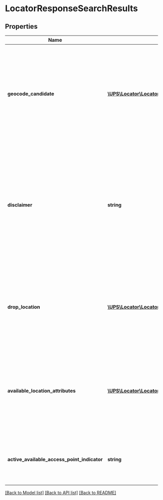 # LocatorResponseSearchResults

## Properties
Name | Type | Description | Notes
------------ | ------------- | ------------- | -------------
**geocode_candidate** | [**\UPS\Locator\Locator\SearchResultsGeocodeCandidate[]**](SearchResultsGeocodeCandidate.md) | If the origin address provided in the location request document does not have a match, a list of candidate addresses, geocodes and optionally a landmark will be returned.  **NOTE:** For versions &gt;&#x3D; v2, this element will always be returned as an array. For requests using version &#x3D; v1, this element will be returned as an array if there is more than one object and a single object if there is only 1. | [optional] 
**disclaimer** | **string** | Disclaimer. In the event the user requested Ground and Air service types and the maximum UPS locations list size has not been met, the list of locations will continue with locations that provide either ground or air within the search radius.   The disclaimer will note this deviation from the requested search criteria. The disclaimer is also the location where the user will receive information regarding a one-time pickup option if the first location is greater than 20 miles from the origin. | [optional] 
**drop_location** | [**\UPS\Locator\Locator\SearchResultsDropLocation[]**](SearchResultsDropLocation.md) | When a location request is submitted with a valid origin address, UPS locations will be returned.  **NOTE:** For versions &gt;&#x3D; v2, this element will always be returned as an array. For requests using version &#x3D; v1, this element will be returned as an array if there is more than one object and a single object if there is only 1. | [optional] 
**available_location_attributes** | [**\UPS\Locator\Locator\SearchResultsAvailableLocationAttributes[]**](SearchResultsAvailableLocationAttributes.md) | This container contains the information about the currently existing Retail Locations or Additional Services or Program types.  **NOTE:** For versions &gt;&#x3D; v2, this element will always be returned as an array. For requests using version &#x3D; v1, this element will be returned as an array if there is more than one object and a single object if there is only 1. | [optional] 
**active_available_access_point_indicator** | **string** | Indicates whether the country or territory has AccessPoints or not.   This tag is populated in the Response only if tag \&quot;ExistIndicator\&quot; was present in the Locator request. | [optional] 

[[Back to Model list]](../../README.md#documentation-for-models) [[Back to API list]](../../README.md#documentation-for-api-endpoints) [[Back to README]](../../README.md)

